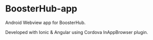 # BoosterHub-app

Android Webview app for BoosterHub.

Developed with Ionic & Angular using Cordova InAppBrowser plugin.
